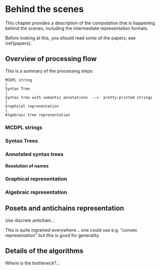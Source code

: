 # Behind the scenes

This chapter provides a description of the computation that is happening behind the scenes,
including the intermediate representation formats.

Before looking at this, you should read some of the papers; see \ref{papers}.


## Overview of processing flow

This is a summary of the processing steps:

    MCDPL string
    |
    Syntax Tree
    |
    Syntax tree with semantic annotations  -->  pretty-printed strings
    |
    Graphical representation
    |
    Algebraic tree representation


### MCDPL strings


### Syntax Trees


### Annotated syntax trees

#### Resolution of names

### Graphical representation

### Algebraic representation


## Posets and antichains representation

Use discrete antichain...

This is quite ingrained everywhere... one could use e.g. "convex representation"  but
this is good for generality.


## Details of the algorithms


Where is the bottleneck?...
